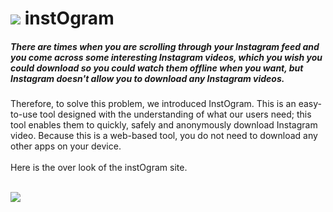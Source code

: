 # ![](https://ik.imagekit.io/tfme5aczhhf/instogram/tr:w-80/logonew_WCIx83kQM.png?updatedAt=1629962161668") instOgram

##### There are times when you are scrolling through your Instagram feed and you come across some interesting Instagram videos, which you wish you could download so you could watch them offline when you want, but Instagram doesn't allow you to download any Instagram videos.
Therefore, to solve this problem, we introduced InstOgram. This is an easy-to-use tool designed with the understanding of what our users need; this tool enables them
to quickly, safely and anonymously download Instagram video. 
Because this is a web-based tool, you do not need to download any other apps on your device.
<br/> <br/>
Here is the over look of the instOgram site.
<br/> <br/>

![](https://ik.imagekit.io/tfme5aczhhf/images-for-github/screencapture-127-0-0-1-8000-Get-Videos-2021-09-02-20_16_08_a1VcVdgd39F.png)
